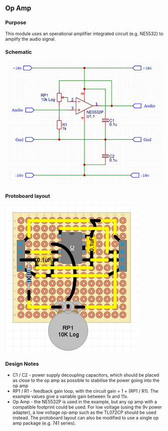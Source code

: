## Op Amp

### Purpose
This module uses an operational amplifier integrated circuit (e.g. NE5532) to amplify the audio signal.

### Schematic
![alt text](schematic.jpg)

### Protoboard layout
![alt text](protoboard.jpg)

### Design Notes
- C1 / C2 - power supply decoupling capacitors, which should be placed as close to the op amp as possible to stabilise the power going into the op amp
- RP1 / R1 - feedback gain loop, with the circuit gain = 1 + (RP1 / R1). The example values give a variable gain between 1x and 11x.
- Op Amp - the NE5532P is used in the example, but any op amp with a compatible footprint could be used. For low voltage (using the 9v power adapter), a low voltage op-amp such as the TL072CP should be used instead. The protoboard layout can also be modified to use a single op amp package (e.g. 741 series).